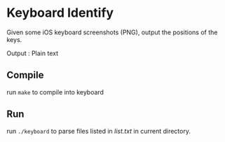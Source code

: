 Keyboard Identify
========

Given some iOS keyboard screenshots (PNG), output the positions of the keys.

Output : Plain text

Compile
--------
run `make` to compile into keyboard

Run
--------
run `./keyboard` to parse files listed in _list.txt_ in current directory.
